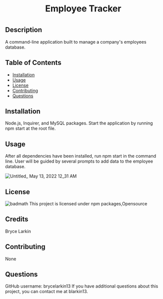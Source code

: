  <h1 align="center">Employee Tracker<h1/>

  ## Description
  A command-line application built to manage a company's employees database.

  ## Table of Contents
  * [Installation](#installation)
  * [Usage](#usage)
  * [License](#license)
  * [Contributing](#contributing)
  * [Questions](#questions)
  
  ## Installation
  Node.js, Inquirer, and MySQL packages. Start the application by running npm start at the root file.

  ## Usage
  After all dependencies have been installed, run npm start in the command line. User will be guided by several prompts to add data to the employee database.
 
 ![Untitled_ May 13, 2022 12_31 AM](https://user-images.githubusercontent.com/84687238/168218412-8b2dd516-ef1d-4a14-8e89-ed128e0e40b6.gif)


  ## License
  ![badmath](https://img.shields.io/npm/l/open)
  This project is licensed under npm packages,Opensource
  
  ## Credits
  Bryce Larkin

  ## Contributing
  None

  ## Questions
  GitHub username: brycelarkin13
  If you have additional questions about this project, you can contact me at blarkin13.
